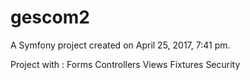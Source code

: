 gescom2
=======

A Symfony project created on April 25, 2017, 7:41 pm.

Project with :
Forms
Controllers
Views
Fixtures
Security

